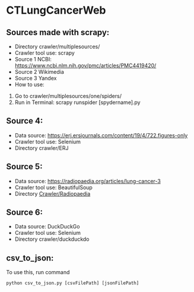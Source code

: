 # CTLungCancerWeb

## Sources made with scrapy:
- Directory crawler/multiplesources/
- Crawler tool use: scrapy
- Source 1 NCBI: https://www.ncbi.nlm.nih.gov/pmc/articles/PMC4419420/
- Source 2 Wikimedia
- Source 3 Yandex
- How to use:
1. Go to crawler/multiplesources/one/spiders/
2. Run in Terminal: scrapy runspider [spydername].py

## Source 4:
- Data source: https://erj.ersjournals.com/content/19/4/722.figures-only
- Crawler tool use: Selenium
- Directory crawler/ERJ

## Source 5:
- Data source: https://radiopaedia.org/articles/lung-cancer-3
- Crawler tool use: BeautifulSoup
- Directory [Crawler/Radiopaedia](./crawler/radiopaedia)

## Source 6:
- Data source: DuckDuckGo
- Crawler tool use: Selenium
- Directory crawler/duckduckdo

## csv_to_json:
To use this, run command
```
python csv_to_json.py [csvFilePath] [jsonFilePath]
```
